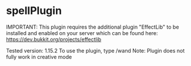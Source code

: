 # spellPlugin
IMPORTANT: This plugin requires the additional plugin "EffectLib" to be installed and enabled on your server which can be found here:
https://dev.bukkit.org/projects/effectlib

Tested version: 1.15.2
To use the plugin, type /wand
Note: Plugin does not fully work in creative mode
#
